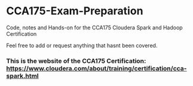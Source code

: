 # CCA175-Exam-Preparation
Code, notes and Hands-on for the CCA175 Cloudera Spark and Hadoop Certification

Feel free to add or request anything that hasnt been covered.

### This is the website of the CCA175 Certification: https://www.cloudera.com/about/training/certification/cca-spark.html
